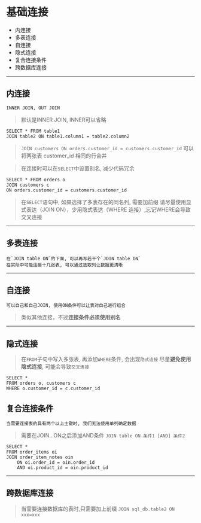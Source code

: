 # 基础连接

* 内连接
* 多表连接
* 自连接
* 隐式连接
* 复合连接条件
* 跨数据库连接

---

## 内连接

`INNER JOIN, OUT JOIN`
> 默认是INNER JOIN, INNER可以省略

```
SELECT * FROM table1
JOIN table2 ON table1.column1 = table2.column2
```

> `JOIN customers ON orders.customer_id = customers.customer_id`
> 可以将两张表 customer_id 相同的行合并

> 在连接时可以在`SELECT`中设置别名, 减少代码冗余

```
SELECT * FROM orders o
JOIN customers c 
ON orders.customer_id = customers.customer_id
```

> 在`SELECT`语句中, 如果选择了多表存在的同名列, 需要加前缀
> 请尽量使用显式表达（JOIN ON），少用隐式表达（WHERE 连接）,忘记WHERE会导致交叉连接

---


## 多表连接

    在`JOIN table ON`的下面, 可以再写若干个`JOIN table ON`
    在实际中可能连接十几张表, 可以通过选取列让数据更清晰
    
---
    
## 自连接

    可以自己和自己JOIN, 使用ON条件可以让表对自己进行组合

> 类似其他连接，不过**连接条件必须使用别名**

---

## 隐式连接

> 在`FROM`子句中写入多张表, 再添加`WHERE`条件, 会出现`隐式连接`
> 尽量**避免使用隐式连接**, 可能会导致`交叉连接`
```
SELECT *
FROM orders o, customers c
WHERE o.customer_id = c.customer_id
```

## 复合连接条件

    当需要连接表的具有两个以上主键时, 我们无法使用单列确定数据

> 需要在JOIN...ON之后添加AND条件
`JOIN table ON 条件1 [AND] 条件2`

```
SELECT *
FROM order_items oi
JOIN order_item_notes oin
	ON oi.order_id = oin.order_id
    AND oi.product_id = oin.product_id
```

---

## 跨数据库连接

> 当需要连接数据库的表时,只需要加上前缀
> `JOIN sql_db.table2 ON xxx=xxx`

